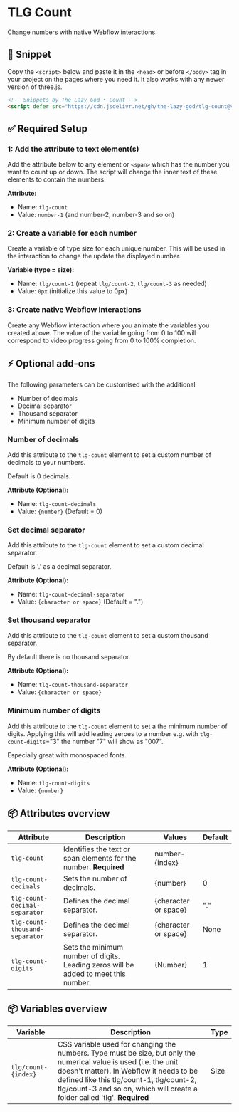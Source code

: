 # TLG Count
Change numbers with native Webflow interactions.

## 🔗 Snippet

Copy the `<script>` below and paste it in the `<head>` or before `</body>` tag in your project on the pages where you need it. It also works with any newer version of three.js.

```html
<!-- Snippets by The Lazy God • Count -->
<script defer src="https://cdn.jsdelivr.net/gh/the-lazy-god/tlg-count@v1.0.0/tlg-count.min.js"></script>
``` 

## ✅ Required Setup

### 1: Add the attribute to text element(s)

Add the attribute below to any element or `<span>` which has the number you want to count up or down. The script will change the inner text of these elements to contain the numbers.

**Attribute:**

-   Name: `tlg-count`
-   Value: `number-1` (and number-2, number-3 and so on)

### 2: Create a variable for each number

Create a variable of type size for each unique number. This will be used in the interaction to change the update the displayed number.

**Variable (type = size):**

- Name: `tlg/count-1` (repeat `tlg/count-2`, `tlg/count-3` as needed)
- Value: `0px` (initialize this value to 0px)

### 3: Create native Webflow interactions

Create any Webflow interaction where you animate the variables you created above. The value of the variable going from 0 to 100 will correspond to video progress going from 0 to 100% completion.

## ⚡️ Optional add-ons

The following parameters can be customised with the additional 

- Number of decimals
- Decimal separator
- Thousand separator
- Minimum number of digits

### Number of decimals

Add this attribute to the `tlg-count` element to set a custom number of decimals to your numbers.

Default is 0 decimals.

**Attribute (Optional):**

-   Name: `tlg-count-decimals`
-   Value: `{number}` (Default = 0)

### Set decimal separator

Add this attribute to the `tlg-count` element to set a custom decimal separator.

Default is '.' as a decimal separator.

**Attribute (Optional):**

-   Name: `tlg-count-decimal-separator`
-   Value: `{character or space}` (Default = ".")

### Set thousand separator

Add this attribute to the `tlg-count` element to set a custom thousand separator.

By default there is no thousand separator.

**Attribute (Optional):**

-   Name: `tlg-count-thousand-separator`
-   Value: `{character or space}`

### Minimum number of digits

Add this attribute to the `tlg-count` element to set a the minimum number of digits. Applying this will add leading zeroes to a number e.g. with `tlg-count-digits`="3" the number "7" will show as "007".

Especially great with monospaced fonts.

**Attribute (Optional):**

-   Name: `tlg-count-digits`
-   Value: `{number}`



## 📦 Attributes overview

| Attribute                          | Description                                                                         | Values                              | Default          |
|------------------------------------|-------------------------------------------------------------------------------------|-------------------------------------|------------------|
| `tlg-count`                        | Identifies the text or span elements for the number. **Required**                   | number-{index}                      |                  |
| `tlg-count-decimals`               | Sets the number of decimals.                                                        | {number}                            | 0                |
| `tlg-count-decimal-separator`      | Defines the decimal separator.                                                      | {character or space}                | "."              |
| `tlg-count-thousand-separator`     | Defines the decimal separator.                                                      | {character or space}                | None             |
| `tlg-count-digits`                 | Sets the minimum number of digits. Leading zeros will be added to meet this number. | {Number}                            | 1                |

## 📦 Variables overview

| Variable                           | Description    | Type          |
|------------------------------------|----------------|---------------|
| `tlg/count-{index}`                | CSS variable used for changing the numbers. Type must be size, but only the numerical value is used (i.e. the unit doesn't matter). In Webflow it needs to be defined like this tlg/count-1, tlg/count-2, tlg/count-3 and so on, which will create a folder called 'tlg'. **Required**                 | Size          |
